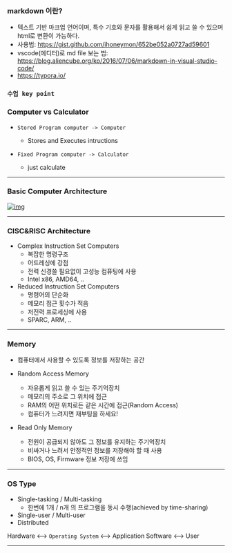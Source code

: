### markdown 이란?

* 텍스트 기반 마크업 언어이며,  특수 기호와 문자를 활용해서 쉽게 읽고 쓸 수 있으며 html로 변환이 가능하다.
* 사용법: https://gist.github.com/ihoneymon/652be052a0727ad59601
* vscode(에디터)로 md file 보는 법: https://blog.aliencube.org/ko/2016/07/06/markdown-in-visual-studio-code/
* https://typora.io/

### `수업 key point`

### Computer vs Calculator

- ```
  Stored Program computer -> Computer
  ```

  - Stores and Executes intructions

- ```
  Fixed Program computer -> Calculator
  ```

  - just calculate

---

### Basic Computer Architecture

[![img](https://github.com/ulgoon/wps-se/raw/master/img/cssca1.1.png)](https://github.com/ulgoon/wps-se/blob/master/img/cssca1.1.png)

---

### CISC&RISC Architecture

- Complex Instruction Set Computers
  - 복잡한 명령구조
  - 어드레싱에 강점
  - 전력 신경쓸 필요없이 고성능 컴퓨팅에 사용
  - Intel x86, AMD64, ..
- Reduced Instruction Set Computers
  - 명령어의 단순화
  - 메모리 접근 횟수가 적음
  - 저전력 프로세싱에 사용
  - SPARC, ARM, ..

---

### Memory

- 컴퓨터에서 사용할 수 있도록 정보를 저장하는 공간


- Random Access Memory
  - 자유롭게 읽고 쓸 수 있는 주기억장치
  - 메모리의 주소로 그 위치에 접근
  - RAM의 어떤 위치로든 같은 시간에 접근(Random Access)
  - 컴퓨터가 느려지면 재부팅을 하세요!



- Read Only Memory
  - 전원이 공급되지 않아도 그 정보를 유지하는 주기억장치
  - 비싸거나 느려서 안정적인 정보를 저장해야 할 때 사용
  - BIOS, OS, Firmware 정보 저장에 쓰임

---

### OS Type

- Single-tasking / Multi-tasking
  - 한번에 1개 / n개 의 프로그램을 동시 수행(achieved by time-sharing)
- Single-user / Multi-user
- Distributed

Hardware <--> `Operating System` <--> Application Software <--> User

---

